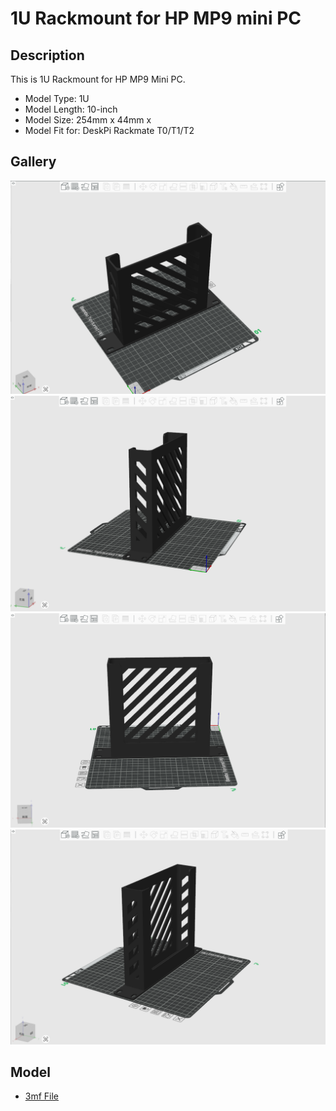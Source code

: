 # 1U Rackmount for HP MP9 mini PC 

## Description 
This is 1U Rackmount for HP MP9 Mini PC.
* Model Type: 1U
* Model Length: 10-inch 
* Model Size: 254mm x 44mm x 
* Model Fit for: DeskPi Rackmate T0/T1/T2

## Gallery 

![0](./imgs/hp-m901.png)
![1](./imgs/hp-m902.png)
![2](./imgs/hp-m903.png)
![3](./imgs/hp-m904.png)

## Model 

* [3mf File](./models/HP-MP9_rackmount_1U_10inch_rackmount.3mf)
